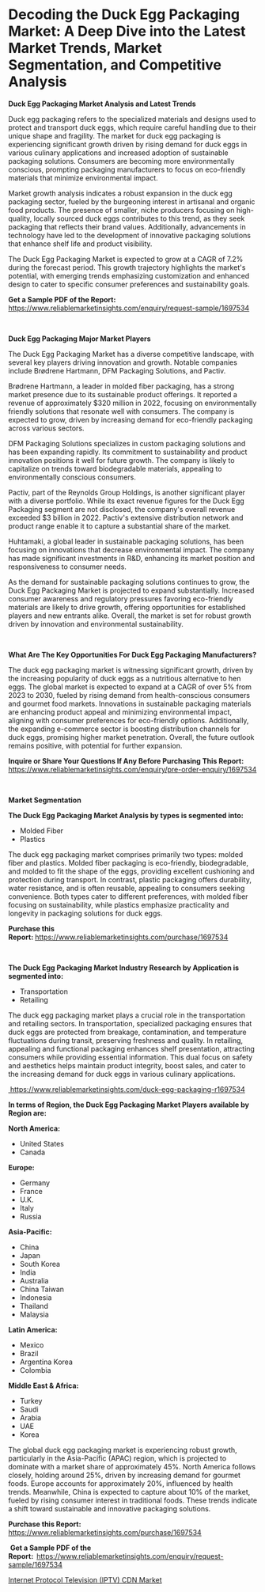 <p><h1>Decoding the Duck Egg Packaging Market: A Deep Dive into the Latest Market Trends, Market Segmentation, and Competitive Analysis</h1></p><p><strong>Duck Egg Packaging Market Analysis and Latest Trends</strong></p>
<p><p>Duck egg packaging refers to the specialized materials and designs used to protect and transport duck eggs, which require careful handling due to their unique shape and fragility. The market for duck egg packaging is experiencing significant growth driven by rising demand for duck eggs in various culinary applications and increased adoption of sustainable packaging solutions. Consumers are becoming more environmentally conscious, prompting packaging manufacturers to focus on eco-friendly materials that minimize environmental impact.</p><p>Market growth analysis indicates a robust expansion in the duck egg packaging sector, fueled by the burgeoning interest in artisanal and organic food products. The presence of smaller, niche producers focusing on high-quality, locally sourced duck eggs contributes to this trend, as they seek packaging that reflects their brand values. Additionally, advancements in technology have led to the development of innovative packaging solutions that enhance shelf life and product visibility.</p><p>The Duck Egg Packaging Market is expected to grow at a CAGR of 7.2% during the forecast period. This growth trajectory highlights the market's potential, with emerging trends emphasizing customization and enhanced design to cater to specific consumer preferences and sustainability goals.</p></p>
<p><strong>Get a Sample PDF of the Report:&nbsp;</strong> <a href="https://www.reliablemarketinsights.com/enquiry/request-sample/1697534?utm_campaign=2891&utm_medium=2&utm_source=Github&utm_content=ia&utm_term=24032025&utm_id=duck-egg-packaging">https://www.reliablemarketinsights.com/enquiry/request-sample/1697534</a></p>
<p>&nbsp;</p>
<p><strong>Duck Egg Packaging Major Market Players</strong></p>
<p><p>The Duck Egg Packaging Market has a diverse competitive landscape, with several key players driving innovation and growth. Notable companies include Brødrene Hartmann, DFM Packaging Solutions, and Pactiv. </p><p>Brødrene Hartmann, a leader in molded fiber packaging, has a strong market presence due to its sustainable product offerings. It reported a revenue of approximately $320 million in 2022, focusing on environmentally friendly solutions that resonate well with consumers. The company is expected to grow, driven by increasing demand for eco-friendly packaging across various sectors.</p><p>DFM Packaging Solutions specializes in custom packaging solutions and has been expanding rapidly. Its commitment to sustainability and product innovation positions it well for future growth. The company is likely to capitalize on trends toward biodegradable materials, appealing to environmentally conscious consumers.</p><p>Pactiv, part of the Reynolds Group Holdings, is another significant player with a diverse portfolio. While its exact revenue figures for the Duck Egg Packaging segment are not disclosed, the company's overall revenue exceeded $3 billion in 2022. Pactiv's extensive distribution network and product range enable it to capture a substantial share of the market.</p><p>Huhtamaki, a global leader in sustainable packaging solutions, has been focusing on innovations that decrease environmental impact. The company has made significant investments in R&D, enhancing its market position and responsiveness to consumer needs.</p><p>As the demand for sustainable packaging solutions continues to grow, the Duck Egg Packaging Market is projected to expand substantially. Increased consumer awareness and regulatory pressures favoring eco-friendly materials are likely to drive growth, offering opportunities for established players and new entrants alike. Overall, the market is set for robust growth driven by innovation and environmental sustainability.</p></p>
<p>&nbsp;</p>
<p><strong>What Are The Key Opportunities For Duck Egg Packaging Manufacturers?</strong></p>
<p><p>The duck egg packaging market is witnessing significant growth, driven by the increasing popularity of duck eggs as a nutritious alternative to hen eggs. The global market is expected to expand at a CAGR of over 5% from 2023 to 2030, fueled by rising demand from health-conscious consumers and gourmet food markets. Innovations in sustainable packaging materials are enhancing product appeal and minimizing environmental impact, aligning with consumer preferences for eco-friendly options. Additionally, the expanding e-commerce sector is boosting distribution channels for duck eggs, promising higher market penetration. Overall, the future outlook remains positive, with potential for further expansion.</p></p>
<p><strong>Inquire or Share Your Questions If Any Before Purchasing This Report:</strong> <a href="https://www.reliablemarketinsights.com/enquiry/pre-order-enquiry/1697534?utm_campaign=2891&utm_medium=2&utm_source=Github&utm_content=ia&utm_term=24032025&utm_id=duck-egg-packaging">https://www.reliablemarketinsights.com/enquiry/pre-order-enquiry/1697534</a></p>
<p>&nbsp;</p>
<p><strong>Market Segmentation</strong></p>
<p><strong>The Duck Egg Packaging Market Analysis by types is segmented into:</strong></p>
<p><ul><li>Molded Fiber</li><li>Plastics</li></ul></p>
<p><p>The duck egg packaging market comprises primarily two types: molded fiber and plastics. Molded fiber packaging is eco-friendly, biodegradable, and molded to fit the shape of the eggs, providing excellent cushioning and protection during transport. In contrast, plastic packaging offers durability, water resistance, and is often reusable, appealing to consumers seeking convenience. Both types cater to different preferences, with molded fiber focusing on sustainability, while plastics emphasize practicality and longevity in packaging solutions for duck eggs.</p></p>
<p><strong>Purchase this Report:&nbsp;</strong><a href="https://www.reliablemarketinsights.com/purchase/1697534?utm_campaign=2891&utm_medium=2&utm_source=Github&utm_content=ia&utm_term=24032025&utm_id=duck-egg-packaging">https://www.reliablemarketinsights.com/purchase/1697534</a></p>
<p>&nbsp;</p>
<p><strong>The Duck Egg Packaging Market Industry Research by Application is segmented into:</strong></p>
<p><ul><li>Transportation</li><li>Retailing</li></ul></p>
<p><p>The duck egg packaging market plays a crucial role in the transportation and retailing sectors. In transportation, specialized packaging ensures that duck eggs are protected from breakage, contamination, and temperature fluctuations during transit, preserving freshness and quality. In retailing, appealing and functional packaging enhances shelf presentation, attracting consumers while providing essential information. This dual focus on safety and aesthetics helps maintain product integrity, boost sales, and cater to the increasing demand for duck eggs in various culinary applications.</p></p>
<p><a href="https://www.reliablemarketinsights.com/duck-egg-packaging-r1697534?utm_campaign=2891&utm_medium=2&utm_source=Github&utm_content=ia&utm_term=24032025&utm_id=duck-egg-packaging">&nbsp;https://www.reliablemarketinsights.com/duck-egg-packaging-r1697534</a></p>
<p><strong>In terms of Region, the Duck Egg Packaging Market Players available by Region are:</strong></p>
<p>
    <p> <strong> North America: </strong>
        <ul>
            <li>United States</li>
            <li>Canada</li>
        </ul>
        </p> 
    <p> <strong> Europe: </strong>
        <ul>
            <li>Germany</li>
            <li>France</li>
            <li>U.K.</li>
            <li>Italy</li>
            <li>Russia</li>
        </ul>
        </p> 
    <p> <strong> Asia-Pacific: </strong>
        <ul>
            <li>China</li>
            <li>Japan</li>
            <li>South Korea</li>
            <li>India</li>
            <li>Australia</li>
            <li>China Taiwan</li>
            <li>Indonesia</li>
            <li>Thailand</li>
            <li>Malaysia</li>
        </ul>
        </p> 
    <p> <strong> Latin America: </strong>
        <ul>
            <li>Mexico</li>
            <li>Brazil</li>
            <li>Argentina Korea</li>
            <li>Colombia</li>
        </ul>
        </p> 
    <p> <strong> Middle East & Africa: </strong>
        <ul>
            <li>Turkey</li>
            <li>Saudi</li>
            <li>Arabia</li>
            <li>UAE</li>
            <li>Korea</li>
        </ul>
    </p>
    </p>
<p><p>The global duck egg packaging market is experiencing robust growth, particularly in the Asia-Pacific (APAC) region, which is projected to dominate with a market share of approximately 45%. North America follows closely, holding around 25%, driven by increasing demand for gourmet foods. Europe accounts for approximately 20%, influenced by health trends. Meanwhile, China is expected to capture about 10% of the market, fueled by rising consumer interest in traditional foods. These trends indicate a shift toward sustainable and innovative packaging solutions.</p></p>
<p><strong>Purchase this Report: </strong><a href="https://www.reliablemarketinsights.com/purchase/1697534?utm_campaign=2891&utm_medium=2&utm_source=Github&utm_content=ia&utm_term=24032025&utm_id=duck-egg-packaging">https://www.reliablemarketinsights.com/purchase/1697534</a></p>
<p>&nbsp;<strong>Get a Sample PDF of the Report:&nbsp;&nbsp;</strong><a href="https://www.reliablemarketinsights.com/enquiry/request-sample/1697534?utm_campaign=2891&utm_medium=2&utm_source=Github&utm_content=ia&utm_term=24032025&utm_id=duck-egg-packaging">https://www.reliablemarketinsights.com/enquiry/request-sample/1697534</a></p>
<p><strong></strong></p>
<p><p><a href="https://github.com/mriwacraane/Market-Research-Report-List-1/blob/main/internet-protocol-television-iptv-cdn-market.md?utm_campaign=2891&utm_medium=2&utm_source=Github&utm_content=ia&utm_term=24032025&utm_id=duck-egg-packaging">Internet Protocol Television (IPTV) CDN Market</a></p></p>